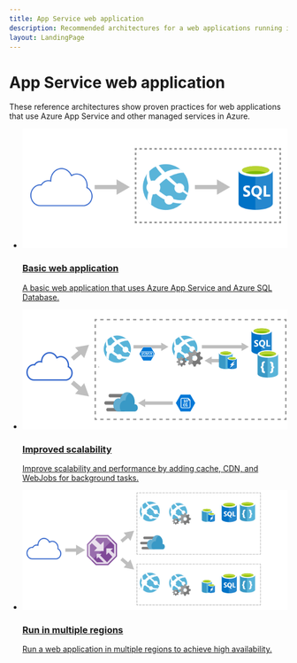 ```yaml
---
title: App Service web application
description: Recommended architectures for a web applications running in Microsoft Azure.
layout: LandingPage
---
```


# App Service web application

These reference architectures show proven practices for web applications that use Azure App Service and other managed services in Azure.

<ul class="panelContent">
    <li>
        <a href="./basic-web-app.md">
            <div class="cardSize">
                <div class="cardPadding">
                    <div class="card">
                        <div class="cardImageOuter">
                            <div class="cardImage">
                            <img src="./images/basic-web-app.svg">
                            </div>
                        </div>
                        <div class="cardText">
                            <h3>Basic web application</h3>
                            <p>A basic web application that uses Azure App Service and Azure SQL Database.</p>
                        </div>
                    </div>
                </div>
            </div>
        </a>
    </li>
    <li>
        <a href="./scalable-web-app.md">
            <div class="cardSize">
                <div class="cardPadding">
                    <div class="card">
                        <div class="cardImageOuter">
                            <div class="cardImage">
                            <img src="./images/scalable-web-app.svg">
                            </div>
                        </div>
                        <div class="cardText">
                            <h3>Improved scalability</h3>
                            <p>Improve scalability and performance by adding cache, CDN, and WebJobs for background tasks.</p>
                        </div>
                    </div>
                </div>
            </div>
        </a>
    </li>
    <li>
        <a href="./multi-region.md">
            <div class="cardSize">
                <div class="cardPadding">
                    <div class="card">
                        <div class="cardImageOuter">
                            <div class="cardImage">
                            <img src="./images/multi-region-web-app.svg">
                            </div>
                        </div>
                        <div class="cardText">
                            <h3>Run in multiple regions</h3>
                            <p>Run a web application in multiple regions to achieve high availability.</p>
                        </div>
                    </div>
                </div>
            </div>
        </a>
    </li>
</ul>

